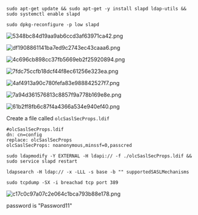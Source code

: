 ```
sudo apt-get update && sudo apt-get -y install slapd ldap-utils && sudo systemctl enable slapd
```

```
sudo dpkg-reconfigure -p low slapd
```

![5348bc84d19aa9ab6ccd3af63971ca42.png](../../../_resources/5348bc84d19aa9ab6ccd3af63971ca42.png)

![df1908861141ba7ed9c2743ec43caaa6.png](../../../_resources/df1908861141ba7ed9c2743ec43caaa6.png)

![4c696cb898cc37fb5669eb2f25920894.png](../../../_resources/4c696cb898cc37fb5669eb2f25920894.png)

![7fdc75ccfb18dcf44f8ec61256e323ea.png](../../../_resources/7fdc75ccfb18dcf44f8ec61256e323ea.png)

![4af4913a90c780fefa83e988842527f7.png](../../../_resources/4af4913a90c780fefa83e988842527f7.png)

![7a94d361576813c8857f9a778b169e8e.png](../../../_resources/7a94d361576813c8857f9a778b169e8e.png)

![61b2ff8fb6c87f4a4366a534e940ef40.png](../../../_resources/61b2ff8fb6c87f4a4366a534e940ef40.png)

Create a file called `olcSaslSecProps.ldif`
```
#olcSaslSecProps.ldif
dn: cn=config
replace: olcSaslSecProps
olcSaslSecProps: noanonymous,minssf=0,passcred
```

```
sudo ldapmodify -Y EXTERNAL -H ldapi:// -f ./olcSaslSecProps.ldif && sudo service slapd restart
```

```
ldapsearch -H ldap:// -x -LLL -s base -b "" supportedSASLMechanisms
```

```
sudo tcpdump -SX -i breachad tcp port 389
```

![c17c0c97a07c2e064c1bca793b88e178.png](../../../_resources/c17c0c97a07c2e064c1bca793b88e178.png)

password is "Password11"